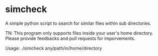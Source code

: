 # simcheck
A simple python script to search for similar files within sub directories.

TN: This program only supports files inside your user's home directory.
Please provide feedbacks and pull requests for imporvements.

Usage: ./simcheck any/path/in/home/directory
